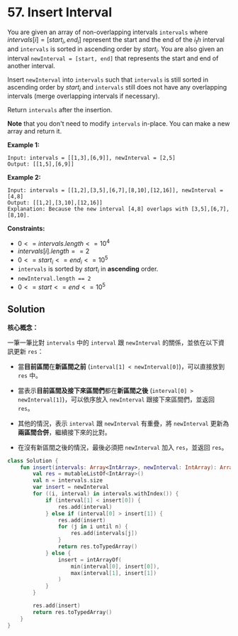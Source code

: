 # 57. Insert Interval

You are given an array of non-overlapping intervals `intervals` where $intervals[i] = [start_i, end_i]$ represent the start and the end of the $i_th$ interval and `intervals` is sorted in ascending order by $start_i$. You are also given an interval `newInterval = [start, end]` that represents the start and end of another interval.

Insert `newInterval` into `intervals` such that `intervals` is still sorted in ascending order by $start_i$ and `intervals` still does not have any overlapping intervals (merge overlapping intervals if necessary).

Return `intervals` after the insertion.

**Note** that you don't need to modify `intervals` in-place. You can make a new array and return it.

**Example 1:**
```
Input: intervals = [[1,3],[6,9]], newInterval = [2,5]
Output: [[1,5],[6,9]]
```

**Example 2:**
```
Input: intervals = [[1,2],[3,5],[6,7],[8,10],[12,16]], newInterval = [4,8]
Output: [[1,2],[3,10],[12,16]]
Explanation: Because the new interval [4,8] overlaps with [3,5],[6,7],[8,10].
``` 

**Constraints:**

- $0 <= intervals.length <= 10^4$
- $intervals[i].length == 2$
- $0 <= start_i <= end_i <= 10^5$
- `intervals` is sorted by $start_i$ in **ascending** order.
- `newInterval.length == 2`
- $0 <= start <= end <= 10^5$

## Solution

**核心概念：**

一筆一筆比對 `intervals` 中的 `interval` 跟 `newInterval` 的關係，並依在以下資訊更新 `res`：
- 當**目前區間**在**新區間之前** (`interval[1] < newInterval[0]`)，可以直接放到 `res` 中。
  
- 當表示**目前區間及接下來區間們**都在**新區間之後** (`interval[0] > newInterval[1]`)，可以依序放入 `newInterval` 跟接下來區間們，並返回 `res`。

- 其他的情況，表示 `interval` 跟 `newInterval` 有重疊，將 `newInterval` 更新為**兩區間合併**，繼續接下來的比對。

- 在沒有新區間之後的情況，最後必須把 `newInterval` 加入 `res`，並返回 `res`。

```kotlin
class Solution {
    fun insert(intervals: Array<IntArray>, newInterval: IntArray): Array<IntArray> {
        val res = mutableListOf<IntArray>()
        val n = intervals.size
        var insert = newInterval
        for ((i, interval) in intervals.withIndex()) {
            if (interval[1] < insert[0]) {
                res.add(interval)
            } else if (interval[0] > insert[1]) {
                res.add(insert)
                for (j in i until n) {
                    res.add(intervals[j])
                }
                return res.toTypedArray()
            } else {
                insert = intArrayOf(
                    min(interval[0], insert[0]),
                    max(interval[1], insert[1])
                )
            }
        }

        res.add(insert)
        return res.toTypedArray()
    }
}
```